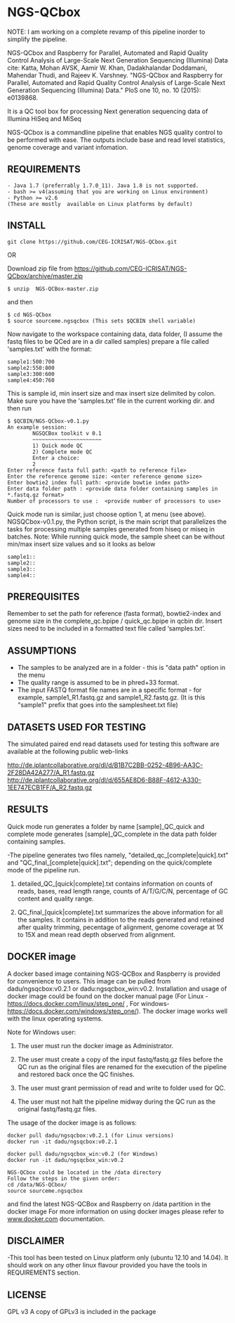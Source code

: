 # NGS-QCbox 

NOTE: I am working on a complete revamp of this pipeline inorder to simplify the pipeline.

NGS-QCbox and Raspberry for Parallel, Automated and Rapid Quality Control Analysis of Large-Scale Next Generation Sequencing (Illumina) Data
cite: Katta, Mohan AVSK, Aamir W. Khan, Dadakhalandar Doddamani, Mahendar Thudi, and Rajeev K. Varshney. "NGS-QCbox and Raspberry for Parallel, Automated and Rapid Quality Control Analysis of Large-Scale Next Generation Sequencing (Illumina) Data." PloS one 10, no. 10 (2015): e0139868.

It is a QC tool box for processing Next generation sequencing data of Illumina HiSeq and MiSeq

NGS-QCbox is a commandline pipeline that enables NGS quality control to be performed with ease. The outputs include base and read level statistics, genome coverage and variant infomation.

## REQUIREMENTS
```
- Java 1.7 (preferrably 1.7.0_11). Java 1.8 is not supported.
- bash >= v4(assuming that you are working on Linux environment)
- Python >= v2.6
(These are mostly  available on Linux platforms by default)
```
## INSTALL
```
git clone https://github.com/CEG-ICRISAT/NGS-QCbox.git
```
OR 

Download zip file from https://github.com/CEG-ICRISAT/NGS-QCbox/archive/master.zip
```
$ unzip  NGS-QCBox-master.zip
```
 and then 
```
$ cd NGS-QCbox
$ source sourceme.ngsqcbox (This sets $QCBIN shell variable)
```
Now navigate to the workspace containing data, data folder, (I assume the fastq files to be QCed are  in a dir called samples)
prepare a file called 'samples.txt' with the format:
```
sample1:500:700
sample2:550:800
sample3:300:600
sample4:450:760
```
This is sample id, min insert size and max insert size delimited by colon. Make sure you have the 'samples.txt' file in the current working dir.
and then run
```
$ $QCBIN/NGS-QCbox-v0.1.py 
An example session:
        NGSQCBox toolkit v 0.1
        ~~~~~~~~~~~~~~~~~~~~~~
        1) Quick mode QC
        2) Complete mode QC
        Enter a choice:
        2
Enter reference fasta full path: <path to reference file>
Enter the reference genome size: <enter reference genome size>
Enter bowtie2 index full path: <provide bowtie index path>
Enter data folder path : <provide data folder containing samples in *.fastq.gz format>
Number of processors to use :  <provide number of processors to use>
```
Quick mode run is  similar, just choose option 1, at  menu (see above).
NGSQCbox-v0.1.py, the Python script, is the main script that parallelizes the tasks for processing multiple samples generated from hiseq or miseq in batches.
Note: While running quick mode, the sample sheet can be without min/max insert size values and so it looks as below
```
sample1::
sample2::
sample3::
sample4::
```
## PREREQUISITES
Remember to set the path for reference (fasta format), bowtie2-index  and genome size in the complete_qc.bpipe / quick_qc.bpipe in qcbin dir.
Insert sizes need to be included in a formatted text file called ‘samples.txt’. 

## ASSUMPTIONS
- The samples to be analyzed are in a folder  - this is "data path" option in the menu
- The quality range is assumed to be in phred+33 format.
- The input FASTQ format file names are in a specific format - for example, sample1_R1.fastq.gz and sample1_R2.fastq.gz. (It is this "sample1"  prefix that goes into the samplesheet.txt file)

## DATASETS USED FOR TESTING ##
The simulated paired end read datasets used for testing this software are available at the following public web-links

http://de.iplantcollaborative.org/dl/d/B1B7C2BB-0252-4B96-AA3C-2F28DA42A277/A_R1.fastq.gz
http://de.iplantcollaborative.org/dl/d/655AE8D6-B88F-4612-A330-1EE747ECB1FF/A_R2.fastq.gz

## RESULTS
Quick mode run generates a folder by name [sample]_QC_quick and complete mode generates [sample]_QC_complete in the data path folder containing samples.

-The pipeline generates two files namely, "detailed_qc_[complete|quick].txt"  and "QC_final_[complete|quick].txt"; depending on the quick/complete mode of the pipeline run.

1. detailed_QC_[quick|complete].txt contains information on counts of reads, bases, read length range, counts of A/T/G/C/N, percentage of GC content and quality range.

2. QC_final_[quick|complete].txt summarizes the above information for all the samples. It contains in addition to  the  reads generated and retained after quality trimming, pecentage of alignment, genome coverage at 1X to 15X and mean read depth observed from alignment.

## DOCKER image
A docker based image containing NGS-QCBox and Raspberry is provided for convenience to users. This image can be pulled from dadu/ngsqcbox:v0.2.1 or dadu:ngsqcbox_win:v0.2. Installation and usage of docker image could be found on the docker manual page (For Linux - https://docs.docker.com/linux/step_one/ , For windows- https://docs.docker.com/windows/step_one/). The docker image works well with the linux operating systems. 

Note for Windows user:

1. The user must run the docker image as Administrator.

2. The user must create a copy of the input fastq/fastq.gz files before the QC run as the original files are renamed for the execution of the pipeline and restored back once the QC finishes.

3. The user must grant permission of read and write to folder used for QC.

4. The user must not halt the pipeline midway during the QC run as the original fastq/fastq.gz files.

The usage of the docker image is as follows:
```
docker pull dadu/ngsqcbox:v0.2.1 (for Linux versions)
docker run -it dadu/ngsqcbox:v0.2.1

docker pull dadu/ngsqcbox_win:v0.2 (for Windows)
docker run -it dadu/ngsqcbox_win:v0.2 

NGS-QCbox could be located in the /data directory
Follow the steps in the given order:
cd /data/NGS-QCbox/
source sourceme.ngsqcbox
```

and find the latest  NGS-QCBox and Raspberry on /data partition in the docker image
For more information on using docker images please refer to www.docker.com documentation. 

## DISCLAIMER
-This tool has been tested on Linux platform only (ubuntu 12.10 and 14.04). It should work on any other linux flavour provided you have the tools in REQUIREMENTS section.

## LICENSE
GPL v3
A copy of GPLv3 is included in the package
